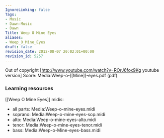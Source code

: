 ```yaml
---
IgnoreLinking: false
Tags:
- Music
- Dawn-Music
- Dawn
Title: Weep O Mine Eyes
aliases:
- Weep_O_Mine_Eyes
draft: false
revision_date: 2012-08-07 20:02:01+00:00
revision_id: 5257
---
```


Out of copyright
[http://www.youtube.com/watch?v=ROrJ6fox9Kg youtube version]
Score: 
Media:Weep-o-[[Mine]]-eyes.pdf‎ (pdf)
### Learning resources
[[Weep O Mine Eyes]] midis:
* all parts: Media:Weep-o-mine-eyes.midi
* soprano: Media:Weep-o-mine-eyes-sop.midi
* alto: Media:Weep-o-mine-eyes-alto.midi
* tenor: Media:Weep-o-mine-eyes-tenor.midi
* bass: Media:Weep-o-Mine-eyes-bass.midi